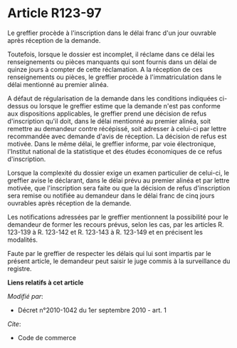# Article R123-97

Le greffier procède à l'inscription dans le délai franc d'un jour ouvrable après réception de la demande.

Toutefois, lorsque le dossier est incomplet, il réclame dans ce délai les renseignements ou pièces manquants qui sont fournis
dans un délai de quinze jours à compter de cette réclamation. A la réception de ces renseignements ou pièces, le greffier
procède à l'immatriculation dans le délai mentionné au premier alinéa.

A défaut de régularisation de la demande dans les conditions indiquées ci-dessus ou lorsque le greffier estime que la demande
n'est pas conforme aux dispositions applicables, le greffier prend une décision de refus d'inscription qu'il doit, dans le
délai mentionné au premier alinéa, soit remettre au demandeur contre récépissé, soit adresser à celui-ci par lettre
recommandée avec demande d'avis de réception. La décision de refus est motivée. Dans le même délai, le greffier informe, par
voie électronique, l'Institut national de la statistique et des études économiques de ce refus d'inscription.

Lorsque la complexité du dossier exige un examen particulier de celui-ci, le greffier avise le déclarant, dans le délai prévu
au premier alinéa et par lettre motivée, que l'inscription sera faite ou que la décision de refus d'inscription sera remise
ou notifiée au demandeur dans le délai franc de cinq jours ouvrables après réception de la demande.

Les notifications adressées par le greffier mentionnent la possibilité pour le demandeur de former les recours prévus, selon
les cas, par les articles R. 123-139 à R. 123-142 et R. 123-143 à R. 123-149 et en précisent les modalités.

Faute par le greffier de respecter les délais qui lui sont impartis par le présent article, le demandeur peut saisir le juge
commis à la surveillance du registre.

**Liens relatifs à cet article**

_Modifié par_:

  - Décret n°2010-1042 du 1er septembre 2010 - art. 1

_Cite_:

  - Code de commerce
